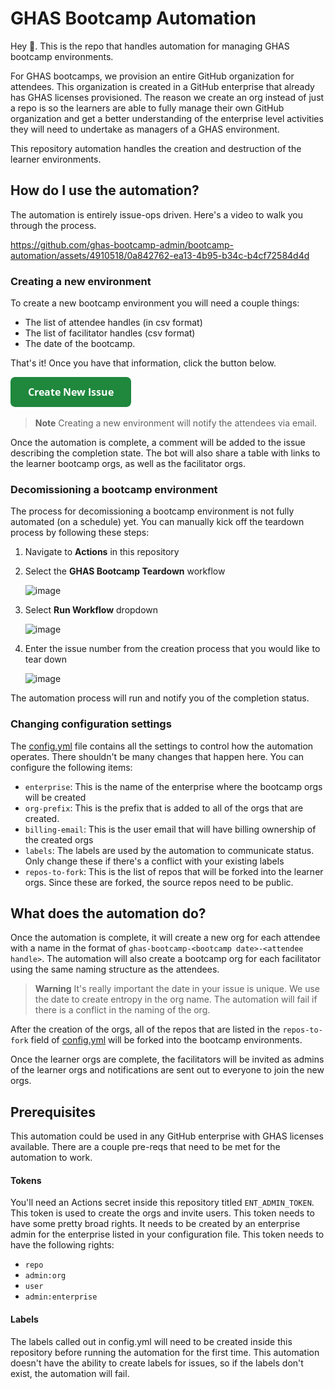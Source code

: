 # GHAS Bootcamp Automation
Hey 👋. This is the repo that handles automation for managing GHAS bootcamp environments.

For GHAS bootcamps, we provision an entire GitHub organization for attendees.  This organization is created in a GitHub enterprise that already has GHAS licenses provisioned.  The reason we create an org instead of just a repo is so the learners are able to fully manage their own GitHub organization and get a better understanding of the enterprise level activities they will need to undertake as managers of a GHAS environment.  

This repository automation handles the creation and destruction of the learner environments.  

## How do I use the automation?
The automation is entirely issue-ops driven. Here's a video to walk you through the process.


https://github.com/ghas-bootcamp-admin/bootcamp-automation/assets/4910518/0a842762-ea13-4b95-b34c-b4cf72584d4d



### Creating a new environment

To create a new bootcamp environment you will need a couple things:
* The list of attendee handles (in csv format)
* The list of facilitator handles (csv format)
* The date of the bootcamp.  

That's it!  Once you have that information, click the button below. 

[![start-new-issue](./assets/button.png)](https://github.com/github-adv-sec/adv-sec/issues/new?assignees=&labels=bootcamp::new&projects=&template=create-ghas-bootcamp.yml&title=GHAS+bootcamp+request)

> **Note** 
> Creating a new environment will notify the attendees via email.

Once the automation is complete, a comment will be added to the issue describing the completion state.  The bot will also share a table with links to the learner bootcamp orgs, as well as the facilitator orgs.  

### Decomissioning a bootcamp environment
The process for decomissioning a bootcamp environment is not fully automated (on a schedule) yet. You can manually kick off the teardown process by following these steps:
1. Navigate to **Actions** in this repository
2. Select the **GHAS Bootcamp Teardown** workflow
   
   ![image](https://github.com/ghas-bootcamp-admin/bootcamp-automation/assets/4910518/f0556468-f9cb-4cab-b1f9-1c12e18802dc)
4. Select **Run Workflow** dropdown
   
   ![image](https://github.com/ghas-bootcamp-admin/bootcamp-automation/assets/4910518/30b72285-ab1b-4254-9ecb-c2239e3eb294)
6. Enter the issue number from the creation process that you would like to tear down
   
   ![image](https://github.com/ghas-bootcamp-admin/bootcamp-automation/assets/4910518/a7c56b8d-3ca8-49f7-b040-998fc4480dc9)

The automation process will run and notify you of the completion status.

### Changing configuration settings
The [config.yml](./config.yml) file contains all the settings to control how the automation operates.  There shouldn't be many changes that happen here.  You can configure the following items:
* `enterprise`: This is the name of the enterprise where the bootcamp orgs will be created
* `org-prefix`: This is the prefix that is added to all of the orgs that are created.  
* `billing-email`: This is the user email that will have billing ownership of the created orgs
* `labels`: The labels are used by the automation to communicate status.  Only change these if there's a conflict with your existing labels
* `repos-to-fork`: This is the list of repos that will be forked into the learner orgs.  Since these are forked, the source repos need to be public.

## What does the automation do?
Once the automation is complete, it will create a new org for each attendee with a name in the format of `ghas-bootcamp-<bootcamp date>-<attendee handle>`.  The automation will also create a bootcamp org for each facilitator using the same naming structure as the attendees.

> **Warning**
> It's really important the date in your issue is unique.  We use the date to create entropy in the org name.  The automation will fail if there is a conflict in the naming of the org.

After the creation of the orgs, all of the repos that are listed in the `repos-to-fork` field of [config.yml](./config.yml) will be forked into the bootcamp environments. 

Once the learner orgs are complete, the facilitators will be invited as admins of the learner orgs and notifications are sent out to everyone to join the new orgs.

## Prerequisites
This automation could be used in any GitHub enterprise with GHAS licenses available.  There are a couple pre-reqs that need to be met for the automation to work.  
#### Tokens
You'll need an Actions secret inside this repository titled `ENT_ADMIN_TOKEN`.  This token is used to create the orgs and invite users.  This token needs to have some pretty broad rights.  It needs to be created by an enterprise admin for the enterprise listed in your configuration file.  This token needs to have the following rights:
* `repo`
* `admin:org`
* `user`
* `admin:enterprise`

#### Labels
The labels called out in config.yml will need to be created inside this repository before running the automation for the first time.  This automation doesn't have the ability to create labels for issues, so if the labels don't exist, the automation will fail.







